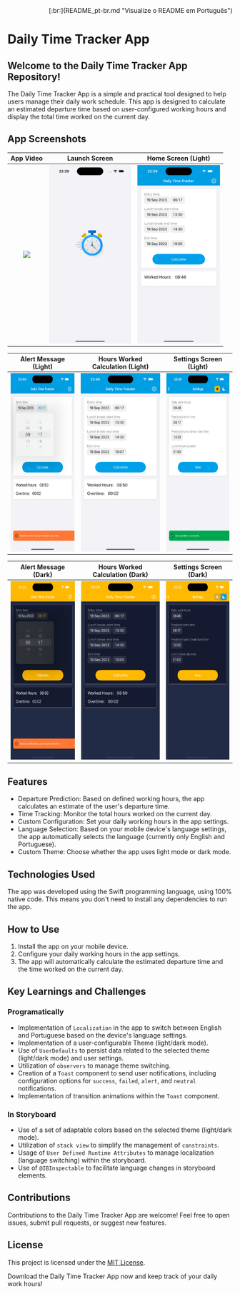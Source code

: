 <div align="right">
  [:br:](README_pt-br.md "Visualize o README em Português")
</div>

# Daily Time Tracker App

## Welcome to the Daily Time Tracker App Repository!

The Daily Time Tracker App is a simple and practical tool designed to help users manage their daily work schedule. This app is designed to calculate an estimated departure time based on user-configured working hours and display the total time worked on the current day.

## App Screenshots

| App Video | Launch Screen | Home Screen (Light) |
| :---: | :---: | :---: |
| <img src="./imgs/video.gif" height="400"> | <img src="./imgs/lauchScreen.png" height="400"> | <img src="./imgs/home_light.png" height="400"> |

| Alert Message (Light) | Hours Worked Calculation (Light) | Settings Screen (Light) |
| :---: | :---: | :---: |
| <img src="./imgs/home_alert.png" height="400"> | <img src="./imgs/home_calculate.png" height="400"> | <img src="./imgs/configuracoes_light.png" height="400"> |

| Alert Message (Dark) | Hours Worked Calculation (Dark) | Settings Screen (Dark) |
| :---: | :---: | :---: |
| <img src="./imgs/home_alert_dark.png" height="400"> | <img src="./imgs/home_calculate_dark.png" height="400"> | <img src="./imgs/configuracoes_dark.png" height="400"> |

## Features

- Departure Prediction: Based on defined working hours, the app calculates an estimate of the user's departure time.
- Time Tracking: Monitor the total hours worked on the current day.
- Custom Configuration: Set your daily working hours in the app settings.
- Language Selection: Based on your mobile device's language settings, the app automatically selects the language (currently only English and Portuguese).
- Custom Theme: Choose whether the app uses light mode or dark mode.

## Technologies Used

The app was developed using the Swift programming language, using 100% native code. This means you don't need to install any dependencies to run the app.

## How to Use

1. Install the app on your mobile device.
2. Configure your daily working hours in the app settings.
3. The app will automatically calculate the estimated departure time and the time worked on the current day.

## Key Learnings and Challenges

### Programatically

- Implementation of `Localization` in the app to switch between English and Portuguese based on the device's language settings.
- Implementation of a user-configurable Theme (light/dark mode).
- Use of `UserDefaults` to persist data related to the selected theme (light/dark mode) and user settings.
- Utilization of `observers` to manage theme switching.
- Creation of a `Toast` component to send user notifications, including configuration options for `success`, `failed`, `alert`, and `neutral` notifications.
- Implementation of transition animations within the `Toast` component.

### In Storyboard

- Use of a set of adaptable colors based on the selected theme (light/dark mode).
- Utilization of `stack view` to simplify the management of `constraints`.
- Usage of `User Defined Runtime Attributes` to manage localization (language switching) within the storyboard.
- Use of `@IBInspectable` to facilitate language changes in storyboard elements.

## Contributions

Contributions to the Daily Time Tracker App are welcome! Feel free to open issues, submit pull requests, or suggest new features.

## License

This project is licensed under the [MIT License](LICENSE).

Download the Daily Time Tracker App now and keep track of your daily work hours!